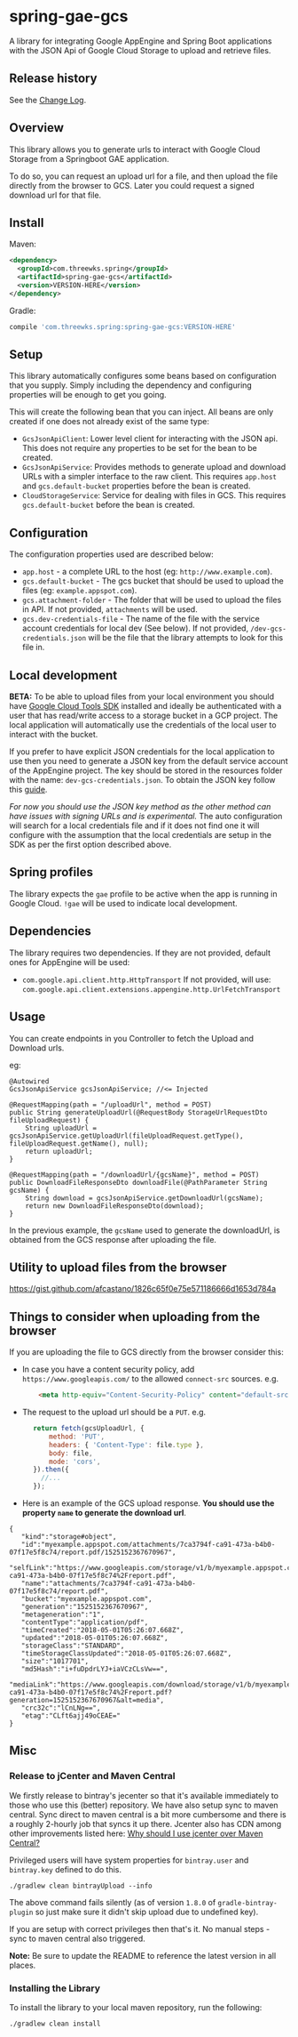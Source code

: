 # spring-gae-gcs
A library for integrating Google AppEngine and Spring Boot applications with the JSON Api of Google Cloud Storage to upload and retrieve files.

## Release history
See the [Change Log](./CHANGELOG.md).

Overview
--------

This library allows you to generate urls to interact with Google Cloud Storage from a Springboot GAE application.

To do so, you can request an upload url for a file, and then upload the file directly from the browser to GCS. 
Later you could request a signed download url for that file. 

Install
-------
Maven: 
```xml
<dependency>
  <groupId>com.threewks.spring</groupId>
  <artifactId>spring-gae-gcs</artifactId>
  <version>VERSION-HERE</version>
</dependency>
```

Gradle:
```groovy
compile 'com.threewks.spring:spring-gae-gcs:VERSION-HERE'
```


Setup
-----

This library automatically configures some beans based on configuration that you supply. Simply including the dependency and configuring properties
will be enough to get you going.

This will create the following bean that you can inject. All beans are only created if one does not already exist of the same type:
- `GcsJsonApiClient`: Lower level client for interacting with the JSON api. This does not 
  require any properties to be set for the bean to be created.
- `GcsJsonApiService`: Provides methods to generate upload and download URLs with a simpler interface to the raw client. This requires `app.host` and 
   `gcs.default-bucket` properties before the bean is created.
- `CloudStorageService`: Service for dealing with files in GCS. This requires `gcs.default-bucket` before the bean is created.

Configuration
-------------

The configuration properties used are described below:
- `app.host` - a complete URL to the host (eg: `http://www.example.com`).
- `gcs.default-bucket` - The gcs bucket that should be used to upload the files (eg: `example.appspot.com`).
- `gcs.attachment-folder` - The folder that will be used to upload the files in API. If not provided, `attachments` will be used.
- `gcs.dev-credentials-file` - The name of the file with the service account credentials for local dev (See below). 
   If not provided, `/dev-gcs-credentials.json` will be the file that the library attempts to look for this file in.


Local development
------------------
**BETA:** To be able to upload files from your local environment you should have [Google Cloud Tools SDK](https://cloud.google.com/sdk/install) installed and ideally
be authenticated with a user that has read/write access to a storage bucket in a GCP project. The local application will automatically use the credentials
of the local user to interact with the bucket.

If you prefer to have explicit JSON credentials for the local application to use then you need to generate a JSON key from the default service account of the AppEngine project.
The key should be stored in the resources folder with the name: `dev-gcs-credentials.json`. To obtain the JSON key follow this [guide](https://cloud.google.com/iam/docs/creating-managing-service-account-keys).

_For now you should use the JSON key method as the other method can have issues with signing URLs and is experimental._
The auto configuration will search for a local credentials file and if it does not find one it will configure with the assumption that the local credentials
are setup in the SDK as per the first option described above.

Spring profiles
-----------------
The library expects the `gae` profile to be active when the app is running in Google Cloud. `!gae` will be used to indicate local development. 

Dependencies
------------

The library requires two dependencies. If they are not provided, default ones for AppEngine will be used:

- `com.google.api.client.http.HttpTransport` If not provided, will use: `com.google.api.client.extensions.appengine.http.UrlFetchTransport`


Usage
-----

You can create endpoints in you Controller to fetch the Upload and Download urls.

eg:
     
```$java                
@Autowired
GcsJsonApiService gcsJsonApiService; //<= Injected
 
@RequestMapping(path = "/uploadUrl", method = POST)
public String generateUploadUrl(@RequestBody StorageUrlRequestDto fileUploadRequest) {
    String uploadUrl = gcsJsonApiService.getUploadUrl(fileUploadRequest.getType(), fileUploadRequest.getName(), null);
    return uploadUrl;
}

@RequestMapping(path = "/downloadUrl/{gcsName}", method = POST)
public DownloadFileResponseDto downloadFile(@PathParameter String gcsName) {
    String download = gcsJsonApiService.getDownloadUrl(gcsName);
    return new DownloadFileResponseDto(download);
}
```                

In the previous example, the `gcsName` used to generate the downloadUrl, is obtained from the GCS response after uploading the file.


Utility to upload files from the browser
-----------------------------------------
https://gist.github.com/afcastano/1826c65f0e75e571186666d1653d784a

Things to consider when uploading from the browser
---------------------------------------------------
If you are uploading the file to GCS directly from the browser consider this:
- In case you have a content security policy, add `https://www.googleapis.com/` to the allowed `connect-src` sources. e.g.
  
  ```html
      <meta http-equiv="Content-Security-Policy" content="default-src 'self'; connect-src 'self' https://www.googleapis.com/; script-src 'self'"> 
  ```
   
- The request to the upload url should be a `PUT`. e.g.
```javascript
      return fetch(gcsUploadUrl, {
          method: 'PUT',
          headers: { 'Content-Type': file.type },
          body: file,
          mode: 'cors',
      }).then({
        //...
      });
```

- Here is an example of the GCS upload response. **You should use the property `name` to generate the download url**.

```$json
{  
   "kind":"storage#object",
   "id":"myexample.appspot.com/attachments/7ca3794f-ca91-473a-b4b0-07f17e5f8c74/report.pdf/1525152367670967",
   "selfLink":"https://www.googleapis.com/storage/v1/b/myexample.appspot.com/o/attachments%2F7ca3794f-ca91-473a-b4b0-07f17e5f8c74%2Freport.pdf",
   "name":"attachments/7ca3794f-ca91-473a-b4b0-07f17e5f8c74/report.pdf",
   "bucket":"myexample.appspot.com",
   "generation":"1525152367670967",
   "metageneration":"1",
   "contentType":"application/pdf",
   "timeCreated":"2018-05-01T05:26:07.668Z",
   "updated":"2018-05-01T05:26:07.668Z",
   "storageClass":"STANDARD",
   "timeStorageClassUpdated":"2018-05-01T05:26:07.668Z",
   "size":"1017701",
   "md5Hash":"i+fuDpdrLYJ+iaVCzCLsVw==",
   "mediaLink":"https://www.googleapis.com/download/storage/v1/b/myexample.appspot.com/o/attachments%2F7ca3794f-ca91-473a-b4b0-07f17e5f8c74%2Freport.pdf?generation=1525152367670967&alt=media",
   "crc32c":"lCnLNg==",
   "etag":"CLft6ajj49oCEAE="
}
```

## Misc

### Release to jCenter and Maven Central
We firstly release to bintray's jecenter so that it's available immediately to those who use this (better) repository. We have also setup
sync to maven central. Sync direct to maven central is a bit more cumbersome and there is a roughly 2-hourly job that syncs it up there.
Jcenter also has CDN among other improvements listed here: [Why should I use jcenter over Maven Central?](https://jfrog.com/knowledge-base/why-should-i-use-jcenter-over-maven-central/) 

Privileged users will have system properties for `bintray.user` and `bintray.key` defined to do this.

```
./gradlew clean bintrayUpload --info
```
The above command fails silently (as of version `1.8.0` of `gradle-bintray-plugin` so just make sure it didn't skip upload due to undefined key). 

If you are setup with correct privileges then that's it. No manual steps - sync to maven central also triggered.

**Note:** Be sure to update the README to reference the latest version in all places.

### Installing the Library
To install the library to your local maven repository, run the following:

```
./gradlew clean install
```
